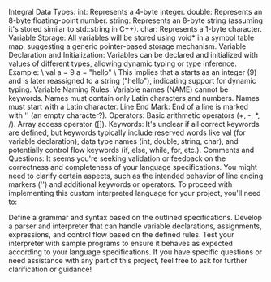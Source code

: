 Integral Data Types:
int: Represents a 4-byte integer.
double: Represents an 8-byte floating-point number.
string: Represents an 8-byte string (assuming it's stored similar to std::string in C++).
char: Represents a 1-byte character.
Variable Storage:
All variables will be stored using void* in a symbol table map, suggesting a generic pointer-based storage mechanism.
Variable Declaration and Initialization:
Variables can be declared and initialized with values of different types, allowing dynamic typing or type inference.
Example:
\\
val a = 9
a = "hello"
\\
This implies that a starts as an integer (9) and is later reassigned to a string ("hello"), indicating support for dynamic typing.
Variable Naming Rules:
Variable names (NAME) cannot be keywords.
Names must contain only Latin characters and numbers.
Names must start with a Latin character.
Line End Mark:
End of a line is marked with '' (an empty character?).
Operators:
Basic arithmetic operators (+, -, *, /).
Array access operator ([]).
Keywords:
It's unclear if all correct keywords are defined, but keywords typically include reserved words like val (for variable declaration), data type names (int, double, string, char), and potentially control flow keywords (if, else, while, for, etc.).
Comments and Questions:
It seems you're seeking validation or feedback on the correctness and completeness of your language specifications.
You might need to clarify certain aspects, such as the intended behavior of line ending markers ('') and additional keywords or operators.
To proceed with implementing this custom interpreted language for your project, you'll need to:

Define a grammar and syntax based on the outlined specifications.
Develop a parser and interpreter that can handle variable declarations, assignments, expressions, and control flow based on the defined rules.
Test your interpreter with sample programs to ensure it behaves as expected according to your language specifications.
If you have specific questions or need assistance with any part of this project, feel free to ask for further clarification or guidance!
